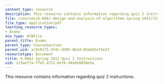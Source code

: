 ```yaml
---
content_type: resource
description: This resource contains information regarding quiz 2 instructions.
file: /courses/6-046j-design-and-analysis-of-algorithms-spring-2012/123aef7a77e5a7316e76d4e0e8858e5a_MIT6_046JS12_quiz2_info.pdf
file_type: application/pdf
learning_resource_types:
- Exams
ocw_type: OCWFile
parent_title: Exams
parent_type: CourseSection
parent_uid: ac9c0175-3f4c-9395-6b2d-83ab62ef3e13
resourcetype: Document
title: 6.046J Spring 2012 Quiz 2 Instructions
uid: 123aef7a-77e5-a731-6e76-d4e0e8858e5a
---
```

This resource contains information regarding quiz 2 instructions.

